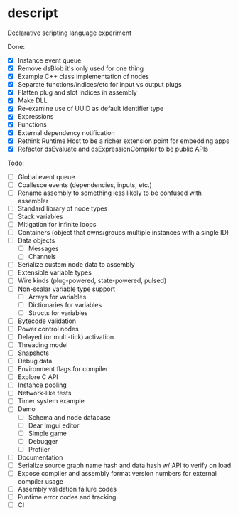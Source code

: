 # descript
Declarative scripting language experiment

Done:
- [x] Instance event queue
- [x] Remove dsBlob it's only used for one thing
- [x] Example C++ class implementation of nodes
- [x] Separate functions/indices/etc for input vs output plugs
- [x] Flatten plug and slot indices in assembly
- [x] Make DLL
- [x] Re-examine use of UUID as default identifier type
- [x] Expressions
- [x] Functions
- [x] External dependency notification
- [x] Rethink Runtime Host to be a richer extension point for embedding apps
- [x] Refactor dsEvaluate and dsExpressionCompiler to be public APIs

Todo:
- [ ] Global event queue
- [ ] Coallesce events (dependencies, inputs, etc.)
- [ ] Rename assembly to something less likely to be confused with assembler
- [ ] Standard library of node types
- [ ] Stack variables
- [ ] Mitigation for infinite loops
- [ ] Containers (object that owns/groups multiple instances with a single ID)
- [ ] Data objects
  - [ ] Messages
  - [ ] Channels
- [ ] Serialize custom node data to assembly
- [ ] Extensible variable types
- [ ] Wire kinds (plug-powered, state-powered, pulsed)
- [ ] Non-scalar variable type support
  - [ ] Arrays for variables
  - [ ] Dictionaries for variables
  - [ ] Structs for variables
- [ ] Bytecode validation
- [ ] Power control nodes
- [ ] Delayed (or multi-tick) activation
- [ ] Threading model
- [ ] Snapshots
- [ ] Debug data
- [ ] Environment flags for compiler
- [ ] Explore C API
- [ ] Instance pooling
- [ ] Network-like tests
- [ ] Timer system example
- [ ] Demo
  - [ ] Schema and node database
  - [ ] Dear Imgui editor
  - [ ] Simple game
  - [ ] Debugger
  - [ ] Profiler
- [ ] Documentation
- [ ] Serialize source graph name hash and data hash w/ API to verify on load
- [ ] Expose compiler and assembly format version numbers for external compiler usage
- [ ] Assembly validation failure codes
- [ ] Runtime error codes and tracking
- [ ] CI
